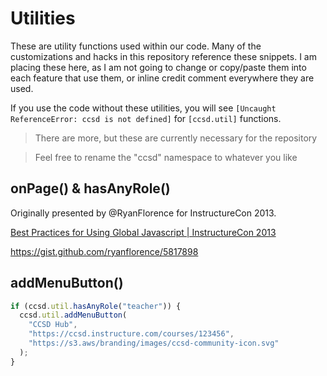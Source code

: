 # Utilities

These are utility functions used within our code. Many of the customizations and hacks in this repository reference these snippets.
I am placing these here, as I am not going to change or copy/paste them into each feature that use them, or inline credit comment everywhere they are used.

If you use the code without these utilities, you will see `[Uncaught ReferenceError: ccsd is not defined]` for `[ccsd.util]` functions.

> There are more, but these are currently necessary for the repository

> Feel free to rename the "ccsd" namespace to whatever you like


## onPage() & hasAnyRole()

Originally presented by @RyanFlorence for InstructureCon 2013.

[Best Practices for Using Global Javascript | InstructureCon 2013](https://www.youtube.com/watch?v=ag6mxnBMTnQ)

https://gist.github.com/ryanflorence/5817898


## addMenuButton()

```javascript
if (ccsd.util.hasAnyRole("teacher")) {
  ccsd.util.addMenuButton(
    "CCSD Hub",
    "https://ccsd.instructure.com/courses/123456",
    "https://s3.aws/branding/images/ccsd-community-icon.svg"
  );
}
```
